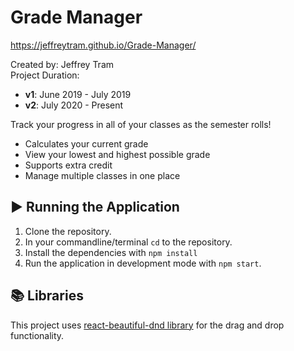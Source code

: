 # Grade Manager
https://jeffreytram.github.io/Grade-Manager/  

Created by: Jeffrey Tram  
Project Duration: 
* **v1**: June 2019 - July 2019
* **v2**: July 2020 - Present

Track your progress in all of your classes as the semester rolls!
* Calculates your current grade
* View your lowest and highest possible grade
* Supports extra credit
* Manage multiple classes in one place

## ▶ Running the Application
1. Clone the repository.
2. In your commandline/terminal `cd` to the repository.
3. Install the dependencies with `npm install`
4. Run the application in development mode with `npm start`.

## 📚 Libraries
This project uses [react-beautiful-dnd library](https://github.com/atlassian/react-beautiful-dnd) for the drag and drop functionality.
